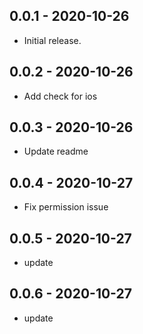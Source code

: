## 0.0.1 - 2020-10-26

* Initial release.

## 0.0.2 - 2020-10-26

* Add check for ios

## 0.0.3 - 2020-10-26

* Update readme

## 0.0.4 - 2020-10-27

* Fix permission issue

## 0.0.5 - 2020-10-27

* update

## 0.0.6 - 2020-10-27

* update